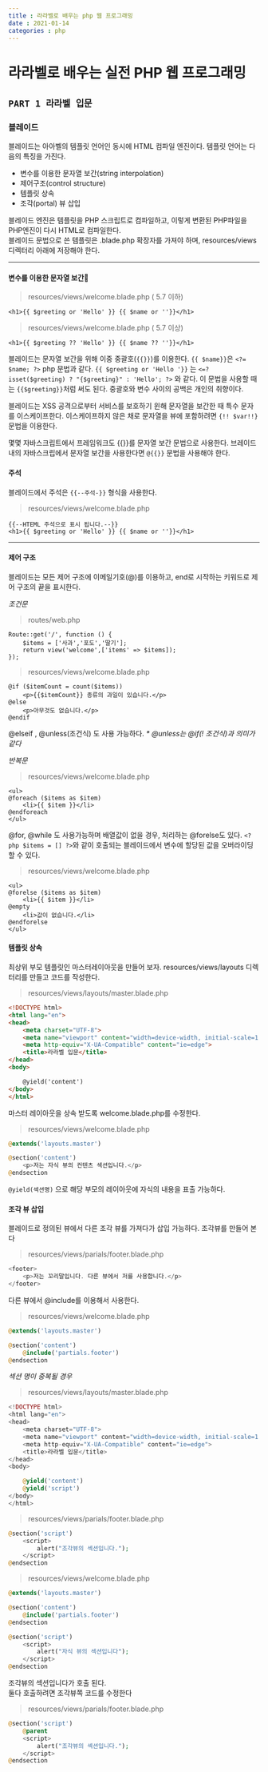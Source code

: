 ```yaml
---
title : 라라벨로 배우는 php 웹 프로그래밍
date : 2021-01-14
categories : php
---
```


# 라라벨로 배우는 실전 PHP 웹 프로그래밍

## `PART 1 라라벨 입문`

### 블레이드

블레이드는 아아벨의 템플릿 언어인 동시에 HTML 컴파일 엔진이다.
템플릿 언어는 다음의 특징을 가진다.
+ 변수를 이용한 문자열 보간(string interpolation)
+ 제어구조(control structure)
+ 템플릿 상속
+ 조각(portal) 뷰 삽입

블레이드 엔진은 템플릿을 PHP 스크립트로 컴파일하고, 이렇게 변환된 PHP파일을 PHP엔진이 다시 HTML로 컴파일한다.   
블레이드 문법으로 쓴 템플릿은 .blade.php 확장자를 가져야 하며, resources/views 디렉터리 아래에 저장해야 한다.

---

#### 변수를 이용한 문자열 보간

> resources/views/welcome.blade.php ( 5.7 이하)

```
<h1>{{ $greeting or 'Hello' }} {{ $name or ''}}</h1>  
```

> resources/views/welcome.blade.php ( 5.7 이상)

```
<h1>{{ $greeting ?? 'Hello' }} {{ $name ?? ''}}</h1>  
```

블레이드는 문자열 보간을 위해 이중 중괄호(`{{}}`)를 이용한다. `{{ $name}}`은 `<?= $name; ?>` php 문법과 같다. `{{ $greeting or 'Hello '}}` 는 `<=? isset($greeting) ? "{$greeting}" : 'Hello'; ?>` 와 같다. 이 문법을 사용할 때는 `{{$greeting}}`처럼 써도 된다. 중괄호와 변수 사이의 공백은 개인의 취향이다.


블레이드는 XSS 공격으로부터 서비스를 보호하기 윈해 문자열을 보간한 때 특수 문자를 이스케이프한다. 이스케이프하지 않은 채로 문자열을 뷰에 포함하려면 `{!! $var!!}`문법을 이용한다.

몇몇 자바스크립트에서 프레임워크도 {{}}를 문자열 보간 문법으로 사용한다. 브레이드 내의 자바스크립에서 문자열 보간을 사용한다면 `@{{}}` 문법을 사용해야 한다.

#### 주석
블레이드에서 주석은 `{{--주석-}}` 형식을 사용한다.


> resources/views/welcome.blade.php

```
{{--HTEML 주석으로 표시 됩니다.--}}
<h1>{{ $greeting or 'Hello' }} {{ $name or ''}}</h1>  
```

---

#### 제어 구조
블레이드는 모든 제어 구조에 이메일기호(@)를 이용하고, end로 시작하는 키워드로 제어 구조의 끝을 표시한다.

_조건문_

> routes/web.php

```
Route::get('/', function () {
    $items = ['사과','포도','딸기'];
    return view('welcome',['items' => $items]);
});
```

> resources/views/welcome.blade.php

```
@if ($itemCount = count($items))
    <p>{{$itemCount}} 종류의 과일이 있습니다.</p>
@else
    <p>아무것도 없습니다.</p>
@endif
```

@elseif , @unless(조건식) 도 사용 가능하다. _* @unless는 @if(! 조건식)과 의미가 같다_

_반복문_

> resources/views/welcome.blade.php

```
<ul>
@foreach ($items as $item)
    <li>{{ $item }}</li>
@endforeach
</ul>

```

@for, @while 도 사용가능하며 배열값이 없을 경우, 처리하는 @forelse도 있다.
`<?php $items = [] ?>`와 같이 호출되는 블레이드에서 변수에 할당된 값을 오버라이딩 할 수 있다.

> resources/views/welcome.blade.php

```
<ul>
@forelse ($items as $item)
    <li>{{ $item }}</li>
@empty
    <li>값이 없습니다.</li>
@endforelse
</ul>
```

#### 템플릿 상속
최상위 부모 템플릿인 마스터레이아웃을 만들어 보자. resources/views/layouts 디렉터리를 만들고 코드를 작성한다.

> resources/views/layouts/master.blade.php

```html
<!DOCTYPE html>
<html lang="en">
<head>
    <meta charset="UTF-8">
    <meta name="viewport" content="width=device-width, initial-scale=1.0">
    <meta http-equiv="X-UA-Compatible" content="ie=edge">
    <title>라라벨 입문</title>
</head>
<body>

    @yield('content')
</body>
</html>
```

마스터 레이아웃을 상속 받도록 welcome.blade.php를 수정한다.

> resources/views/welcome.blade.php

```php
@extends('layouts.master')

@section('content')
    <p>저는 자식 뷰의 컨텐츠 섹션입니다.</p>
@endsection
```

`@yield(섹션명)` 으로 해당 부모의 레이아웃에 자식의 내용을 표출 가능하다.

#### 조각 뷰 삽입
블레이드로 정의된 뷰에서 다른 조각 뷰를 가져다가 삽입 가능하다.
조각뷰를 만들어 본다

> resources/views/parials/footer.blade.php

```php
<footer>
    <p>저는 꼬리말입니다. 다른 뷰에서 저를 사용합니다.</p>
</footer>
```

다른 뷰에서 @include를 이용해서 사용한다.

> resources/views/welcome.blade.php

```php
@extends('layouts.master')

@section('content')
    @include('partials.footer')
@endsection
```

_섹션 명이 중복될 경우_

> resources/views/layouts/master.blade.php

```php
<!DOCTYPE html>
<html lang="en">
<head>
    <meta charset="UTF-8">
    <meta name="viewport" content="width=device-width, initial-scale=1.0">
    <meta http-equiv="X-UA-Compatible" content="ie=edge">
    <title>라라벨 입문</title>
</head>
<body>

    @yield('content')
    @yield('script')
</body>
</html>

```
> resources/views/parials/footer.blade.php

```php
@section('script')
    <script>
        alert("조각뷰의 섹션입니다.");
    </script>
@endsection
```

> resources/views/welcome.blade.php

```php
@extends('layouts.master')

@section('content')
    @include('partials.footer')
@endsection

@section('script')
    <script>
        alert("자식 뷰의 섹션입니다");
    </script>
@endsection

```

조각뷰의 섹션입니다가 호출 된다.   
둘다 호출하려면 조각뷰쪽 코드를 수정한다

> resources/views/parials/footer.blade.php

```php
@section('script')
    @parent
    <script>
        alert("조각뷰의 섹션입니다.");
    </script>
@endsection
```
